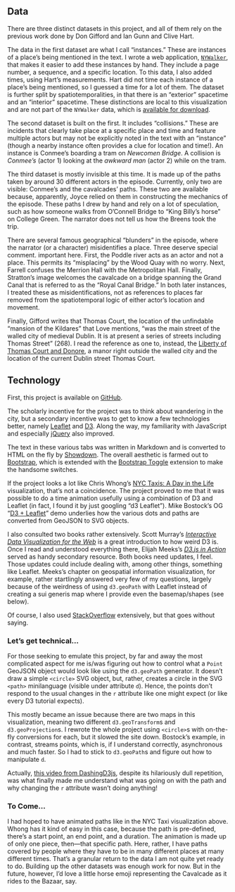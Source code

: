 ## Data

There are three distinct datasets in this project, and all of them rely on the
previous work done by Don Gifford and Ian Gunn and Clive Hart.

The data in the first dataset are what I call “instances.” These are instances
of a place’s being mentioned in the text. I wrote a web application,
[`NYWalker`](http://nywalker.newyorkscapes.org/), that makes it easier to add
these instances by hand. They include a page number, a sequence, and a specific
location. To this data, I also added times, using Hart’s measurements. Hart did
not time each instance of a place’s being mentioned, so I guessed a time for a
lot of them. The dataset is further split by spatiotemporalities, in that there
is an “exterior” spacetime and an “interior” spacetime. These distinctions are
local to this visualization and are not part of the `NYWalker` data, which is
[available for download](http://nywalker.newyorkscapes.org/books/ulysses-1922).

The second dataset is built on the first. It includes “collisions.” These are
incidents that clearly take place at a specific place and time and feature
multiple actors but may not be explicitly noted in the text with an “instance”
(though a nearby instance often provides a clue for location and time!). An
instance is Conmee’s boarding a tram on *Newcomen Bridge*. A collision is
*Conmee’s* (actor 1) looking at the *awkward man* (actor 2) while on the tram.

The third dataset is mostly invisible at this time. It is made up of the paths
taken by around 30 different actors in the episode. Currently, only two are
visible: Conmee’s and the cavalcades’ paths. These two are available because,
apparently, Joyce relied on them in constructing the mechanics of the episode.
These paths I drew by hand and rely on a lot of speculation, such as how
someone walks from O’Connell Bridge to “King Billy’s horse” on College Green.
The narrator does not tell us how the Breens took the trip.

There are several famous geographical “blunders” in the episode, where the
narrator (or a character) misidentifies a place. Three deserve special comment.
important here.  First, the Poddle river acts as an actor and not a place. This
permits its “misplacing” by the Wood Quay with no worry. Next, Farrell confuses
the Merrion Hall with the Metropolitan Hall. Finally, Stratton’s image welcomes
the cavalcade on a bridge spanning the Grand Canal that is referred to as the
“Royal Canal Bridge.” In both later instances, I treated these as
misidentifications, not as references to places far removed from the
spatiotemporal logic of either actor’s location and movement. 

Finally, Gifford writes that Thomas Court, the location of the unfindable
“mansion of the Kildares” that Love mentions, “was the main street of the
walled city of medieval Dublin. It is at present a series of streets including
Thomas Street” (268). I read the reference as one to, instead, the
[Liberty of Thomas Court and
Donore](https://en.wikipedia.org/wiki/Liberty_of_Thomas_Court_and_Donore), a
manor right outside the walled city and the location of the current Dublin
street Thomas Court. 

## Technology

First, this project is available on
[GitHub](https://github.com/muziejus/wandering-rocks/). 

The scholarly incentive for the project was to think about wandering in the
city, but a secondary incentive was to get to know a few technologies better,
namely [Leaflet](http://leafletjs.com) and [D3](http://d3js.org). Along the
way, my familiarity with JavaScript and especially [jQuery](http://jquery.com)
also improved.

The text in these various tabs was written in Markdown and is converted to HTML
on the fly by [Showdown](https://github.com/showdownjs/showdown). The overall
aesthetic is farmed out to [Bootstrap](http://getbootstrap.com), which is
extended with the [Bootstrap Toggle](http://www.bootstraptoggle.com/) extension
to make the handsome switches.

If the project looks a lot like Chris Whong’s [NYC Taxis: A Day in the
Life](http://chriswhong.github.io/nyctaxi/) visualization, that’s not a
coincidence. The project proved to me that it was possible to do a time
animation usefully using a combination of D3 and Leaflet (in fact, I found it
by just googling “d3 Leaflet”). Mike Bostock’s OG “[D3 +
Leaflet](https://bost.ocks.org/mike/leaflet/)” demo underlies how the various
dots and paths are converted from GeoJSON to SVG objects.

I also consulted two books rather extensively. Scott Murray’s [_Interactive
Data Visualization for the
Web_](http://chimera.labs.oreilly.com/books/1230000000345/index.html) is a
great introduction to how weird D3 is. Once I read and understood everything
there, Elijah Meeks’s [_D3.js in
Action_](https://www.manning.com/books/d3-js-in-action) served as handy
secondary resource. Both books need updates, I feel. Those updates could
include dealing with, among other things, something like Leaflet. Meeks’s
chapter on geospatial information visualization, for example, rather
startlingly answered very few of my questions, largely because of the weirdness
of using `d3.geoPath` with Leaflet instead of creating a sui generis map where
I provide even the basemap/shapes (see below).

Of course, I also used [StackOverflow](http://stackoverflow.com) extensively, but that goes without saying. 

### Let’s get technical…

For those seeking to emulate this project, by far and away the most complicated
aspect for me is/was figuring out how to control what a `Point` GeoJSON object
would look like using the `d3.geoPath` generator. It doesn’t draw a simple
`<circle>` SVG object, but, rather, creates a circle in the SVG `<path>` minilanguage
(visible under attribute `d`). Hence, the points don’t respond to the usual
changes in the `r` attribute like one might expect (or like every D3 tutorial
expects). 

This mostly became an issue because there are two maps in this visualization,
meaning two different `d3.geoTransform`s and `d3.geoProjection`s. I rewrote the
whole project using `<circle>`s with on-the-fly conversions for each, but it slowed the
site down. Bostock’s example, in contrast, streams points, which is, if I
understand correctly, asynchronous and much faster. So I had to stick to
`d3.geoPath`s and figure out how to manipulate `d`.

Actually, [this video from
DashingD3js](https://www.dashingd3js.com/lessons/d3-geo-path), despite its
hilariously dull repetition, was what finally made me understand what was going
on with the path and why changing the `r` attribute wasn’t doing anything!

### To Come…

I had hoped to have animated paths like in the NYC Taxi visualization above.
Whong has it kind of easy in this case, because the path is pre-defined,
there’s a start point, an end point, and a duration. The animation is made up
of only one piece, then—that specific path. Here, rather, I have paths covered
by people where they have to be in many different places at many different
times. That’s a granular return to the data I am not quite yet ready to do.
Building up the other datasets was enough work for now. But in the future,
however, I’d love a little horse emoji representing the Cavalcade as it rides
to the Bazaar, say.

